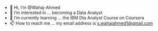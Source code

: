 - 👋 Hi, I’m @Wahaj-Ahmed
- 👀 I’m interested in ... becoming a Data Analyst
- 🌱 I’m currently learning ... the IBM Dta Analyst Course on Coursera
- 📫 How to reach me ... my email address  is s.wahajahmed1@gmail.com
